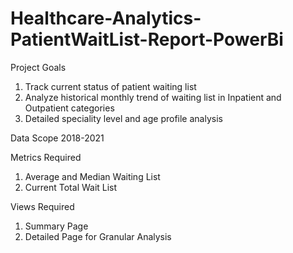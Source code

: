 # Healthcare-Analytics-PatientWaitList-Report-PowerBi

Project Goals
1. Track current status of patient waiting list
2. Analyze historical monthly trend of waiting list in Inpatient and Outpatient categories
3. Detailed speciality level and age profile analysis

Data Scope
2018-2021

Metrics Required
1. Average and Median Waiting List
2. Current Total Wait List

Views Required 
1. Summary Page
2. Detailed Page for Granular Analysis 

